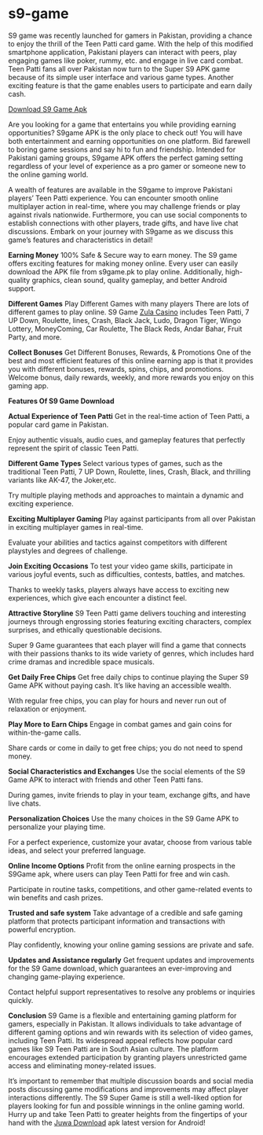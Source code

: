 # s9-game
S9 game was recently launched for gamers in Pakistan, providing a chance to enjoy the thrill of the Teen Patti card game. With the help of this modified smartphone application, Pakistani players can interact with peers, play engaging games like poker, rummy, etc. and engage in live card combat. Teen Patti fans all over Pakistan now turn to the Super S9 APK game because of its simple user interface and various game types. Another exciting feature is that the game enables users to participate and earn daily cash.

[Download S9 Game Apk](https://lp.s9.game/m/share?channel=0&userId=1454826&shareCode=1454826&bindCode=100)

Are you looking for a game that entertains you while providing earning opportunities? S9game APK is the only place to check out! You will have both entertainment and earning opportunities on one platform. Bid farewell to boring game sessions and say hi to fun and friendship. Intended for Pakistani gaming groups, S9game APK offers the perfect gaming setting regardless of your level of experience as a pro gamer or someone new to the online gaming world.

A wealth of features are available in the S9game to improve Pakistani players’ Teen Patti experience. You can encounter smooth online multiplayer action in real-time, where you may challenge friends or play against rivals nationwide. Furthermore, you can use social components to establish connections with other players, trade gifts, and have live chat discussions. Embark on your journey with S9game as we discuss this game’s features and characteristics in detail!

**Earning Money**
100% Safe & Secure way to earn money.
The S9 game offers exciting features for making money online. Every user can easily download the APK file from s9game.pk to play online. Additionally, high-quality graphics, clean sound, quality gameplay, and better Android support.

**Different Games**
Play Different Games with many players
There are lots of different games to play online. S9 Game [Zula Casino](https://zulacasino.cc) includes Teen Patti, 7 UP Down, Roulette, lines, Crash, Black Jack, Ludo, Dragon Tiger, Wingo Lottery, MoneyComing, Car Roulette, The Black Reds, Andar Bahar, Fruit Party, and more.

**Collect Bonuses**
Get Different Bonuses, Rewards, & Promotions
One of the best and most efficient features of this online earning app is that it provides you with different bonuses, rewards, spins, chips, and promotions. Welcome bonus, daily rewards, weekly, and more rewards you enjoy on this gaming app.

**Features Of S9 Game Download**

**Actual Experience of Teen Patti**
Get in the real-time action of Teen Patti, a popular card game in Pakistan.

Enjoy authentic visuals, audio cues, and gameplay features that perfectly represent the spirit of classic Teen Patti.

**Different Game Types**
Select various types of games, such as the traditional Teen Patti, 7 UP Down, Roulette, lines, Crash, Black, and thrilling variants like AK-47, the Joker,etc.

Try multiple playing methods and approaches to maintain a dynamic and exciting experience.

**Exciting Multiplayer Gaming**
Play against participants from all over Pakistan in exciting multiplayer games in real-time.

Evaluate your abilities and tactics against competitors with different playstyles and degrees of challenge.

**Join Exciting Occasions**
To test your video game skills, participate in various joyful events, such as difficulties, contests, battles, and matches.

Thanks to weekly tasks, players always have access to exciting new experiences, which give each encounter a distinct feel.

**Attractive Storyline**
S9 Teen Patti game delivers touching and interesting journeys through engrossing stories featuring exciting characters, complex surprises, and ethically questionable decisions.

Super 9 Game guarantees that each player will find a game that connects with their passions thanks to its wide variety of genres, which includes hard crime dramas and incredible space musicals.

**Get Daily Free Chips**
Get free daily chips to continue playing the Super S9 Game APK without paying cash. It’s like having an accessible wealth.

With regular free chips, you can play for hours and never run out of relaxation or enjoyment.

**Play More to Earn Chips**
Engage in combat games and gain coins for within-the-game calls.

Share cards or come in daily to get free chips; you do not need to spend money.

**Social Characteristics and Exchanges**
Use the social elements of the S9 Game APK to interact with friends and other Teen Patti fans.

During games, invite friends to play in your team, exchange gifts, and have live chats.

**Personalization Choices**
Use the many choices in the S9 Game APK to personalize your playing time.

For a perfect experience, customize your avatar, choose from various table ideas, and select your preferred language.

**Online Income Options**
Profit from the online earning prospects in the S9Game apk, where users can play Teen Patti for free and win cash.

Participate in routine tasks, competitions, and other game-related events to win benefits and cash prizes.

**Trusted and safe system**
Take advantage of a credible and safe gaming platform that protects participant information and transactions with powerful encryption.

Play confidently, knowing your online gaming sessions are private and safe.

**Updates and Assistance regularly**
Get frequent updates and improvements for the S9 Game download, which guarantees an ever-improving and changing game-playing experience.

Contact helpful support representatives to resolve any problems or inquiries quickly.

**Conclusion**
S9 Game is a flexible and entertaining gaming platform for gamers, especially in Pakistan. It allows individuals to take advantage of different gaming options and win rewards with its selection of video games, including Teen Patti. Its widespread appeal reflects how popular card games like S9 Teen Patti are in South Asian culture. The platform encourages extended participation by granting players unrestricted game access and eliminating money-related issues.

It’s important to remember that multiple discussion boards and social media posts discussing game modifications and improvements may affect player interactions differently. The S9 Super Game is still a well-liked option for players looking for fun and possible winnings in the online gaming world. Hurry up and take Teen Patti to greater heights from the fingertips of your hand with the [Juwa Download](https://juwa.us) apk latest version for Android!
